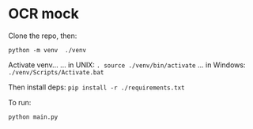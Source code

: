 # OCR mock

Clone the repo, then:

`
python -m venv  ./venv
`

Activate venv...
... in UNIX:
`
. source ./venv/bin/activate
`
... in Windows:
`
./venv/Scripts/Activate.bat
`

Then install deps:
`
pip install -r ./requirements.txt
`

To run:

`
python main.py
`